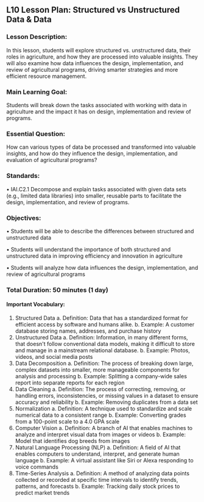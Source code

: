 ## L10 Lesson Plan: Structured vs Unstructured Data & Data
### Lesson Description:
In this lesson, students will explore structured vs. unstructured data, their roles in agriculture, and how they are processed into valuable insights. They will also examine how data influences the design, implementation, and review of agricultural programs, driving smarter strategies and more efficient resource management.  

### Main Learning Goal:
Students will break down the tasks associated with working with data in agriculture and the impact it has on design, implementation and review of programs.  

### Essential Question:
How can various types of data be processed and transformed into valuable insights, and how do they influence the design, implementation, and evaluation of agricultural programs?  

### Standards:

•	IAI.C2.1 Decompose and explain tasks associated with given data sets (e.g., limited data libraries) into smaller, reusable parts to facilitate the design, implementation, and review of programs.

### Objectives:

•	Students will be able to describe the differences between structured and unstructured data 

•	Students will understand the importance of both structured and unstructured data in improving efficiency and innovation in agriculture 

•	Students will analyze how data influences the design, implementation, and review of agricultural programs


### Total Duration: 50 minutes (1 day)

#### Important Vocabulary:

1.	Structured Data
a.	Definition: Data that has a standardized format for efficient access by software and humans alike.
b.	Example: A customer database storing names, addresses, and purchase history
2.	Unstructured Data
a.	Definition: Information, in many different forms, that doesn't follow conventional data models, making it difficult to store and manage in a mainstream relational database.
b.	Example: Photos, videos, and social media posts
3.	Data Decomposition
a.	Definition: The process of breaking down large, complex datasets into smaller, more manageable components for analysis and processing
b.	Example: Splitting a company-wide sales report into separate reports for each region
4.	Data Cleaning
a.	Definition: The process of correcting, removing, or handling errors, inconsistencies, or missing values in a dataset to ensure accuracy and reliability
b.	Example: Removing duplicates from a data set
5.	Normalization
a.	Definition: A technique used to standardize and scale numerical data to a consistent range
b.	Example: Converting grades from a 100-point scale to a 4.0 GPA scale
6.	Computer Vision
a.	Definition: A branch of AI that enables machines to analyze and interpret visual data from images or videos
b.	Example: Model that identifies dog breeds from images
7.	Natural Language Processing (NLP)
a.	Definition: A field of AI that enables computers to understand, interpret, and generate human language
b.	Example:  A virtual assistant like Siri or Alexa responding to voice commands
8.	Time-Series Analysis
a.	Definition: A method of analyzing data points collected or recorded at specific time intervals to identify trends, patterns, and forecasts
b.	Example: Tracking daily stock prices to predict market trends



